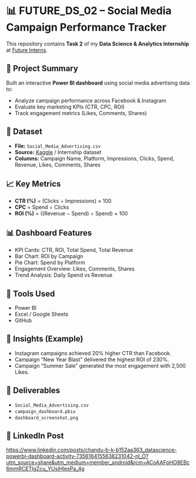 # 📊 FUTURE_DS_02 – Social Media Campaign Performance Tracker

This repository contains **Task 2** of my **Data Science & Analytics Internship** at [Future Interns](https://futureinterns.com).

## 🔹 Project Summary
Built an interactive **Power BI dashboard** using social media advertising data to:
- Analyze campaign performance across Facebook & Instagram
- Evaluate key marketing KPIs (CTR, CPC, ROI)
- Track engagement metrics (Likes, Comments, Shares)

## 📂 Dataset
- **File:** `Social_Media_Advertising.csv`
- **Source:** [Kaggle](https://www.kaggle.com) / Internship dataset
- **Columns:** Campaign Name, Platform, Impressions, Clicks, Spend, Revenue, Likes, Comments, Shares

## 📈 Key Metrics
- **CTR (%)** = (Clicks ÷ Impressions) × 100
- **CPC** = Spend ÷ Clicks
- **ROI (%)** = ((Revenue − Spend) ÷ Spend) × 100

## 📊 Dashboard Features
- KPI Cards: CTR, ROI, Total Spend, Total Revenue
- Bar Chart: ROI by Campaign
- Pie Chart: Spend by Platform
- Engagement Overview: Likes, Comments, Shares
- Trend Analysis: Daily Spend vs Revenue

## 🔧 Tools Used
- Power BI
- Excel / Google Sheets
- GitHub

## 🧠 Insights (Example)
- Instagram campaigns achieved 20% higher CTR than Facebook.
- Campaign “New Year Blast” delivered the highest ROI of 230%.
- Campaign “Summer Sale” generated the most engagement with 2,500 Likes.

## 🚀 Deliverables
- `Social_Media_Advertising.csv`
- `campaign_dashboard.pbix`
- `dashboard_screenshot.png`

## 🔗 LinkedIn Post
https://www.linkedin.com/posts/chandu-b-k-b152aa363_datascience-powerbi-dashboard-activity-7356164155638231042-nI_O?utm_source=share&utm_medium=member_android&rcm=ACoAAFpHO8EBc6mmRCETlgZcu_YUsiHlesPa_4g
